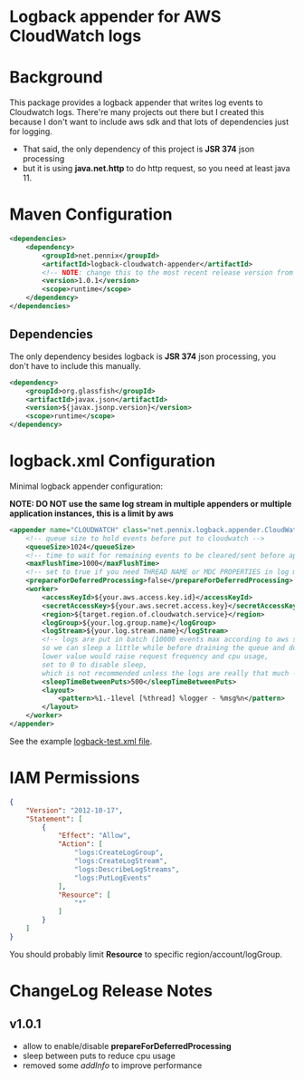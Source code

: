 Logback appender for AWS CloudWatch logs
=========================================

# Background

This package provides a logback appender that writes log events to Cloudwatch logs.
There're many projects out there but I created this because I don't want to include aws sdk and that lots of dependencies just for logging.

* That said, the only dependency of this project is **JSR 374** json processing
* but it is using **java.net.http** to do http request, so you need at least java 11.

# Maven Configuration

``` xml
<dependencies>
	<dependency>
		<groupId>net.pennix</groupId>
		<artifactId>logback-cloudwatch-appender</artifactId>
		<!-- NOTE: change this to the most recent release version from the repo -->
		<version>1.0.1</version>
		<scope>runtime</scope>
	</dependency>
</dependencies>
```

## Dependencies

The only dependency besides logback is **JSR 374** json processing, you don't have to include this manually.

``` xml
<dependency>
	<groupId>org.glassfish</groupId>
	<artifactId>javax.json</artifactId>
	<version>${javax.jsonp.version}</version>
	<scope>runtime</scope>
</dependency>
```

# logback.xml Configuration

Minimal logback appender configuration:

**NOTE: DO NOT use the same log stream in multiple appenders or multiple application instances, this is a limit by aws**

``` xml
<appender name="CLOUDWATCH" class="net.pennix.logback.appender.CloudWatchLogsAppender">
	<!-- queue size to hold events before put to cloudwatch -->
	<queueSize>1024</queueSize>
	<!-- time to wait for remaining events to be cleared/sent before application quit -->
	<maxFlushTime>1000</maxFlushTime>
	<!-- set to true if you need THREAD NAME or MDC PROPERTIES in log message, would slightly decrease performance to do this -->
	<prepareForDeferredProcessing>false</prepareForDeferredProcessing>
	<worker>
		<accessKeyId>${your.aws.access.key.id}</accessKeyId>
		<secretAccessKey>${your.aws.secret.access.key}</secretAccessKey>
		<region>${target.region.of.cloudwatch.service}</region>
		<logGroup>${your.log.group.name}</logGroup>
		<logStream>${your.log.stream.name}</logStream>
		<!-- logs are put in batch (10000 events max according to aws specification),
		so we can sleep a little while before draining the queue and doing api request,
		lower value would raise request frequency and cpu usage,
		set to 0 to disable sleep,
		which is not recommended unless the logs are really that much -->
		<sleepTimeBetweenPuts>500</sleepTimeBetweenPuts>
		<layout>
			<pattern>%1.-1level [%thread] %logger - %msg%n</pattern>
		</layout>
	</worker>
</appender>
```

See the example [logback-test.xml file](src/main/resources/logback-test.xml).

# IAM Permissions

``` json
{
    "Version": "2012-10-17",
    "Statement": [
        {
            "Effect": "Allow",
            "Action": [
                "logs:CreateLogGroup",
                "logs:CreateLogStream",
                "logs:DescribeLogStreams",
                "logs:PutLogEvents"
            ],
            "Resource": [
                "*"
            ]
        }
    ]
}
```

You should probably limit **Resource** to specific region/account/logGroup.

# ChangeLog Release Notes

## v1.0.1

* allow to enable/disable **prepareForDeferredProcessing**
* sleep between puts to reduce cpu usage
* removed some *addInfo* to improve performance
